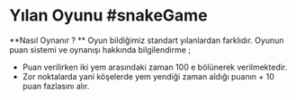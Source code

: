 # Yılan Oyunu  #snakeGame

 **Nasıl Oynanır ? **
 Oyun bildiğimiz standart yılanlardan farklıdır. Oyunun puan sistemi ve oynanışı hakkında bilgilendirme ;
 

 - Puan verilirken iki yem arasındaki zaman 100 e bölünerek  verilmektedir.
 - Zor noktalarda yani köşelerde yem yendiği zaman aldığı puanın + 10 puan fazlasını alır.
 
 



<!--stackedit_data:
eyJoaXN0b3J5IjpbMzg1MzMzNDUwLC0xOTM4MjY0NzY5XX0=
-->
